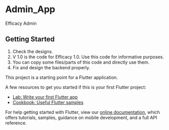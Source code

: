 # Admin_App

Efficacy Admin

## Getting Started

1) Check the designs.
2) V 1.0 is the code for Efficacy 1.0. Use this code for informative purposes.
3) You can copy some files/parts of this code and directly use them.
4) Fix and design the backend properly.

This project is a starting point for a Flutter application.

A few resources to get you started if this is your first Flutter project:

- [Lab: Write your first Flutter app](https://flutter.dev/docs/get-started/codelab)
- [Cookbook: Useful Flutter samples](https://flutter.dev/docs/cookbook)

For help getting started with Flutter, view our
[online documentation](https://flutter.dev/docs), which offers tutorials,
samples, guidance on mobile development, and a full API reference.
